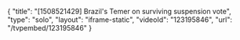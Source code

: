 {
    "title": "[1508521429] Brazil's Temer on surviving suspension vote",
    "type": "solo",
    "layout": "iframe-static",
    "videoId": "123195846",
    "url": "\/tvpembed\/123195846"
}